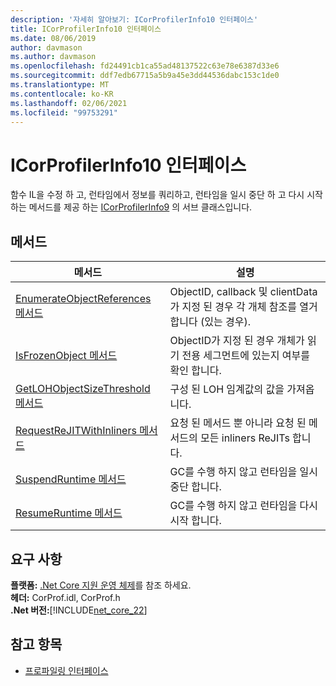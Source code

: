 ```yaml
---
description: '자세히 알아보기: ICorProfilerInfo10 인터페이스'
title: ICorProfilerInfo10 인터페이스
ms.date: 08/06/2019
author: davmason
ms.author: davmason
ms.openlocfilehash: fd24491cb1ca55ad48137522c63e78e6387d33e6
ms.sourcegitcommit: ddf7edb67715a5b9a45e3dd44536dabc153c1de0
ms.translationtype: MT
ms.contentlocale: ko-KR
ms.lasthandoff: 02/06/2021
ms.locfileid: "99753291"
---
```

# <a name="icorprofilerinfo10-interface"></a>ICorProfilerInfo10 인터페이스

함수 IL을 수정 하 고, 런타임에서 정보를 쿼리하고, 런타임을 일시 중단 하 고 다시 시작 하는 메서드를 제공 하는 [ICorProfilerInfo9](icorprofilerinfo9-interface.md) 의 서브 클래스입니다.

## <a name="methods"></a>메서드  

| 메서드|설명|  
| ------------|-----------------|  
|[EnumerateObjectReferences 메서드](icorprofilerinfo10-enumerateobjectreferences-method.md)|ObjectID, callback 및 clientData가 지정 된 경우 각 개체 참조를 열거 합니다 (있는 경우). |
|[IsFrozenObject 메서드](icorprofilerinfo10-isfrozenobject-method.md)|ObjectID가 지정 된 경우 개체가 읽기 전용 세그먼트에 있는지 여부를 확인 합니다. |
|[GetLOHObjectSizeThreshold 메서드](icorprofilerinfo10-getlohobjectsizethreshold-method.md)|구성 된 LOH 임계값의 값을 가져옵니다. |
|[RequestReJITWithInliners 메서드](icorprofilerinfo10-requestrejitwithinliners-method.md)| 요청 된 메서드 뿐 아니라 요청 된 메서드의 모든 inliners ReJITs 합니다.  |
|[SuspendRuntime 메서드](icorprofilerinfo10-suspendruntime-method.md)| GC를 수행 하지 않고 런타임을 일시 중단 합니다. |
|[ResumeRuntime 메서드](icorprofilerinfo10-resumeruntime-method.md)| GC를 수행 하지 않고 런타임을 다시 시작 합니다. |

## <a name="requirements"></a>요구 사항  

**플랫폼:** [.Net Core 지원 운영 체제](../../../core/install/windows.md?pivots=os-windows)를 참조 하세요.  
**헤더:** CorProf.idl, CorProf.h  
**.Net 버전:**[!INCLUDE[net_core_22](../../../../includes/net-core-30-md.md)]

## <a name="see-also"></a>참고 항목

- [프로파일링 인터페이스](profiling-interfaces.md)
